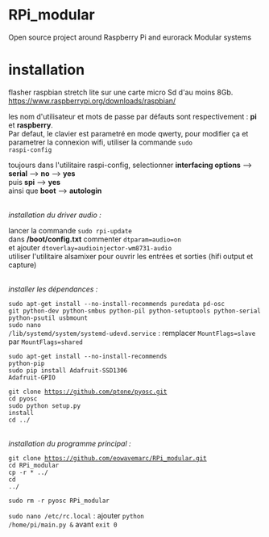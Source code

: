 # RPi_modular
Open source project around Raspberry Pi and eurorack Modular systems 

# installation
flasher raspbian stretch lite sur une carte micro Sd d'au moins 8Gb.
https://www.raspberrypi.org/downloads/raspbian/

les nom d'utilisateur et mots de passe par défauts sont respectivement : <b>pi</b> et <b>raspberry</b>.<br/>
Par defaut, le clavier est parametré en mode qwerty, pour modifier ça et parametrer la connexion wifi, utiliser la commande <code>sudo raspi-config</code><br/>

toujours dans l'utilitaire raspi-config, selectionner <b>interfacing options</b> --> <b>serial</b> --> <b>no</b> --> <b>yes</b><br/>
puis <b>spi</b> --> <b>yes</b><br/>
ainsi que <b>boot</b> --> <b>autologin</b><br/>


<br/><i>installation du driver audio :</i>

lancer la commande
<code>sudo rpi-update</code><br/>
dans <b>/boot/config.txt</b>
commenter <code>dtparam=audio=on</code><br/> et ajouter <code>dtoverlay=audioinjector-wm8731-audio</code><br/>
utiliser l'utilitaire alsamixer pour ouvrir les entrées et sorties (hifi output et capture)


<br/><i>installer les dépendances :</i>

<code>sudo apt-get install --no-install-recommends 
	puredata
	pd-osc
	git
	python-dev
	python-smbus
	python-pil
	python-setuptools
	python-serial
	python-psutil
	usbmount</code><br/>
<code>sudo nano /lib/systemd/system/systemd-udevd.service</code> : remplacer <code>MountFlags=slave</code> par  <code>MountFlags=shared</code>
	
<code>sudo apt-get install --no-install-recommends python-pip</code><br/>
<code>sudo pip install  Adafruit-SSD1306 Adafruit-GPIO</code><br/>
                  
<code>git clone https://github.com/ptone/pyosc.git</code><br/>
<code>cd pyosc</code><br/>
<code>sudo python setup.py install</code><br/>
<code>cd ../</code><br/>

<br/><i>installation du programme principal :</i>

<code>git clone https://github.com/eowavemarc/RPi_modular.git</code><br/>
<code>cd RPi_modular</code><br/>
<code>cp -r * ../</code><br/>
<code>cd ../</code><br/>

<code>sudo rm -r pyosc RPi_modular</code><br/>

<code>sudo nano /etc/rc.local</code> : ajouter <code>python /home/pi/main.py &</code> avant <code>exit 0</code>
